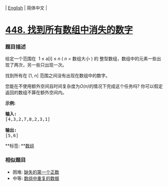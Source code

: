 | [English](README_EN.md) | 简体中文 |

# [448. 找到所有数组中消失的数字](https://leetcode-cn.com/problems/find-all-numbers-disappeared-in-an-array)
 ### 题目描述
<p>给定一个范围在&nbsp; 1 &le; a[i] &le; <em>n</em> (&nbsp;<em>n</em> = 数组大小 ) 的 整型数组，数组中的元素一些出现了两次，另一些只出现一次。</p>

<p>找到所有在 [1, <em>n</em>] 范围之间没有出现在数组中的数字。</p>

<p>您能在不使用额外空间且时间复杂度为<em>O(n)</em>的情况下完成这个任务吗? 你可以假定返回的数组不算在额外空间内。</p>

<p><strong>示例:</strong></p>

<pre>
<strong>输入:</strong>
[4,3,2,7,8,2,3,1]

<strong>输出:</strong>
[5,6]
</pre>

**标签:	**[数组](https://leetcode-cn.com/tag/array) 
 ### 相似题目
- 困难:	[缺失的第一个正数](https://leetcode-cn.com/problems/first-missing-positive) 
- 中等:	[数组中重复的数据](https://leetcode-cn.com/problems/find-all-duplicates-in-an-array) 

